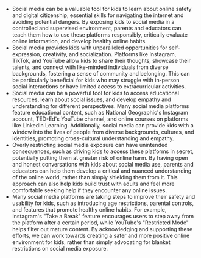 * Social media can be a valuable tool for kids to learn about online safety and digital citizenship, essential skills for navigating the internet and avoiding potential dangers. By exposing kids to social media in a controlled and supervised environment, parents and educators can teach them how to use these platforms responsibly, critically evaluate online information, and develop healthy online habits.
* Social media provides kids with unparalleled opportunities for self-expression, creativity, and socialization. Platforms like Instagram, TikTok, and YouTube allow kids to share their thoughts, showcase their talents, and connect with like-minded individuals from diverse backgrounds, fostering a sense of community and belonging. This can be particularly beneficial for kids who may struggle with in-person social interactions or have limited access to extracurricular activities.
* Social media can be a powerful tool for kids to access educational resources, learn about social issues, and develop empathy and understanding for different perspectives. Many social media platforms feature educational content, such as National Geographic's Instagram account, TED-Ed's YouTube channel, and online courses on platforms like LinkedIn Learning. Additionally, social media can provide kids with a window into the lives of people from diverse backgrounds, cultures, and identities, promoting cross-cultural understanding and empathy.
* Overly restricting social media exposure can have unintended consequences, such as driving kids to access these platforms in secret, potentially putting them at greater risk of online harm. By having open and honest conversations with kids about social media use, parents and educators can help them develop a critical and nuanced understanding of the online world, rather than simply shielding them from it. This approach can also help kids build trust with adults and feel more comfortable seeking help if they encounter any online issues.
* Many social media platforms are taking steps to improve their safety and usability for kids, such as introducing age restrictions, parental controls, and features that promote healthy online habits. For example, Instagram's "Take a Break" feature encourages users to step away from the platform after a certain period, while YouTube's "Restricted Mode" helps filter out mature content. By acknowledging and supporting these efforts, we can work towards creating a safer and more positive online environment for kids, rather than simply advocating for blanket restrictions on social media exposure.